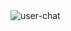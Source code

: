 <img src="https://media.discordapp.net/attachments/842856076009144381/1035955978828521564/user-chat.png" alt="user-chat" />
